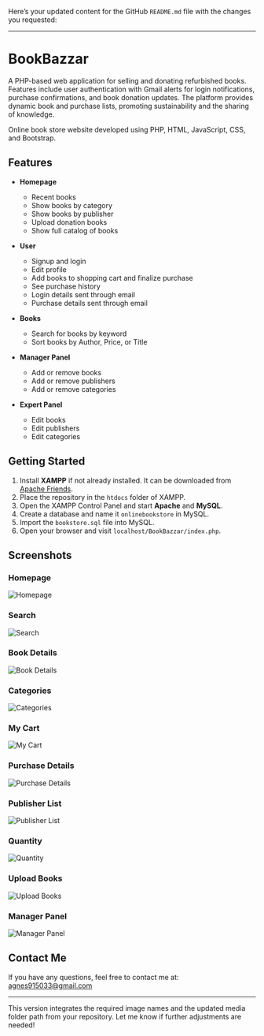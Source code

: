 Here’s your updated content for the GitHub `README.md` file with the changes you requested:

---

# BookBazzar
A PHP-based web application for selling and donating refurbished books. Features include user authentication with Gmail alerts for login notifications, purchase confirmations, and book donation updates. The platform provides dynamic book and purchase lists, promoting sustainability and the sharing of knowledge.

Online book store website developed using PHP, HTML, JavaScript, CSS, and Bootstrap.

## Features
- **Homepage**
  - Recent books
  - Show books by category
  - Show books by publisher
  - Upload donation books
  - Show full catalog of books
  
- **User**
  - Signup and login
  - Edit profile
  - Add books to shopping cart and finalize purchase
  - See purchase history
  - Login details sent through email
  - Purchase details sent through email
  
- **Books**
  - Search for books by keyword
  - Sort books by Author, Price, or Title
    
- **Manager Panel**
  - Add or remove books
  - Add or remove publishers
  - Add or remove categories
  
- **Expert Panel**
  - Edit books
  - Edit publishers
  - Edit categories
  
## Getting Started
1. Install **XAMPP** if not already installed. It can be downloaded from [Apache Friends](https://www.apachefriends.org/download.html).
2. Place the repository in the `htdocs` folder of XAMPP.
3. Open the XAMPP Control Panel and start **Apache** and **MySQL**.
4. Create a database and name it `onlinebookstore` in MySQL.
5. Import the `bookstore.sql` file into MySQL.
6. Open your browser and visit `localhost/BookBazzar/index.php`.

## Screenshots

### Homepage  
<img alt="Homepage" src="https://github.com/ArulAgnes/BookBazzar/tree/main/media/homepage.png" />

### Search  
<img alt="Search" src="https://github.com/ArulAgnes/BookBazzar/tree/main/media/search.png" />

### Book Details  
<img alt="Book Details" src="https://github.com/ArulAgnes/BookBazzar/tree/main/media/book%20details.png" />

### Categories  
<img alt="Categories" src="https://github.com/ArulAgnes/BookBazzar/tree/main/media/catagories.png" />

### My Cart  
<img alt="My Cart" src="https://github.com/ArulAgnes/BookBazzar/tree/main/media/mycart.png" />

### Purchase Details  
<img alt="Purchase Details" src="https://github.com/ArulAgnes/BookBazzar/tree/main/media/purchase%20details.png" />

### Publisher List  
<img alt="Publisher List" src="https://github.com/ArulAgnes/BookBazzar/tree/main/media/list%20publiser.png" />

### Quantity  
<img alt="Quantity" src="https://github.com/ArulAgnes/BookBazzar/tree/main/media/quantity.png" />

### Upload Books  
<img alt="Upload Books" src="https://github.com/ArulAgnes/BookBazzar/tree/main/media/upload.png" />

### Manager Panel  
<img alt="Manager Panel" src="https://github.com/ArulAgnes/BookBazzar/tree/main/media/before%20login.png" />

## Contact Me
If you have any questions, feel free to contact me at:  
agnes915033@gmail.com

---

This version integrates the required image names and the updated media folder path from your repository. Let me know if further adjustments are needed!

